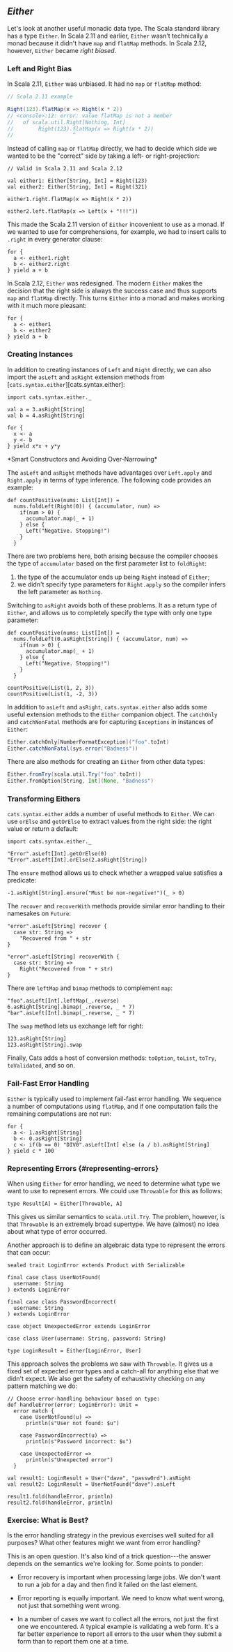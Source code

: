 ## *Either*

Let's look at another useful monadic data type.
The Scala standard library has a type `Either`.
In Scala 2.11 and earlier,
`Either` wasn't technically a monad
because it didn't have `map` and `flatMap` methods.
In Scala 2.12, however, `Either` became *right biased*.

### Left and Right Bias

In Scala 2.11, `Either` was unbiased.
It had no `map` or `flatMap` method:

```scala
// Scala 2.11 example

Right(123).flatMap(x => Right(x * 2))
// <console>:12: error: value flatMap is not a member
//   of scala.util.Right[Nothing, Int]
//        Right(123).flatMap(x => Right(x * 2))
//                   ^
```

Instead of calling `map` or `flatMap` directly,
we had to decide which side we wanted
to be the "correct" side
by taking a left- or right-projection:

```tut:book
// Valid in Scala 2.11 and Scala 2.12

val either1: Either[String, Int] = Right(123)
val either2: Either[String, Int] = Right(321)

either1.right.flatMap(x => Right(x * 2))

either2.left.flatMap(x => Left(x + "!!!"))
```

This made the Scala 2.11 version of `Either`
incovenient to use as a monad.
If we wanted to use for comprehensions,
for example, we had to insert calls to `.right`
in every generator clause:

```tut:book
for {
  a <- either1.right
  b <- either2.right
} yield a + b
```

In Scala 2.12, `Either` was redesigned.
The modern `Either` makes the decision
that the right side is always the success case
and thus supports `map` and `flatMap` directly.
This turns `Either` into a monad
and makes working with it much more pleasant:

```tut:book
for {
  a <- either1
  b <- either2
} yield a + b
```

### Creating Instances

In addition to creating instances of `Left` and `Right` directly,
we can also import the `asLeft` and `asRight` extension methods
from [`cats.syntax.either`][cats.syntax.either]:

```tut:book:silent
import cats.syntax.either._
```

```tut:book
val a = 3.asRight[String]
val b = 4.asRight[String]

for {
  x <- a
  y <- b
} yield x*x + y*y
```

<div class="callout callout-info">
*Smart Constructors and Avoiding Over-Narrowing*

The `asLeft` and `asRight` methods
have advantages over `Left.apply` and `Right.apply`
in terms of type inference.
The following code provides an example:

```tut:book:fail
def countPositive(nums: List[Int]) =
  nums.foldLeft(Right(0)) { (accumulator, num) =>
    if(num > 0) {
      accumulator.map(_ + 1)
    } else {
      Left("Negative. Stopping!")
    }
  }
```

There are two problems here,
both arising because the compiler
chooses the type of `accumulator`
based on the first parameter list to `foldRight`:

1. the type of the accumulator
   ends up being `Right` instead of `Either`;
2. we didn't specify type parameters for `Right.apply`
   so the compiler infers the left parameter as `Nothing`.

Switching to `asRight` avoids both of these problems.
It as a return type of `Either`,
and allows us to completely specify the type
with only one type parameter:

```tut:book:silent
def countPositive(nums: List[Int]) =
  nums.foldLeft(0.asRight[String]) { (accumulator, num) =>
    if(num > 0) {
      accumulator.map(_ + 1)
    } else {
      Left("Negative. Stopping!")
    }
  }
```

```tut:book
countPositive(List(1, 2, 3))
countPositive(List(1, -2, 3))
```
</div>

In addition to `asLeft` and `asRight`,
`cats.syntax.either` also adds
some useful extension methods
to the `Either` companion object.
The `catchOnly` and `catchNonFatal` methods
are for capturing `Exceptions` in instances of `Either`:

```scala
Either.catchOnly[NumberFormatException]("foo".toInt)
Either.catchNonFatal(sys.error("Badness"))
```

There are also methods for creating an `Either`
from other data types:

```scala
Either.fromTry(scala.util.Try("foo".toInt))
Either.fromOption[String, Int](None, "Badness")
```

### Transforming Eithers

`cats.syntax.either` adds
a number of useful methods to `Either`.
We can use `orElse` and `getOrElse` to extract
values from the right side:
the right value or return a default:

```tut:book:silent
import cats.syntax.either._
```

```tut:book
"Error".asLeft[Int].getOrElse(0)
"Error".asLeft[Int].orElse(2.asRight[String])
```

The `ensure` method allows us
to check whether a wrapped value satisfies a predicate:

```tut:book
-1.asRight[String].ensure("Must be non-negative!")(_ > 0)
```

The `recover` and `recoverWith` methods
provide similar error handling to their namesakes on `Future`:

```tut:book
"error".asLeft[String] recover {
  case str: String =>
    "Recovered from " + str
}

"error".asLeft[String] recoverWith {
  case str: String =>
    Right("Recovered from " + str)
}
```

There are `leftMap` and `bimap` methods to complement `map`:

```tut:book
"foo".asLeft[Int].leftMap(_.reverse)
6.asRight[String].bimap(_.reverse, _ * 7)
"bar".asLeft[Int].bimap(_.reverse, _ * 7)
```

The `swap` method lets us exchange left for right:

```tut:book
123.asRight[String]
123.asRight[String].swap
```

Finally, Cats adds a host of conversion methods:
`toOption`, `toList`, `toTry`, `toValidated`, and so on.

### Fail-Fast Error Handling

`Either` is typically used to implement fail-fast error handling.
We sequence a number of computations using `flatMap`,
and if one computation fails the remaining computations are not run:

```tut:book
for {
  a <- 1.asRight[String]
  b <- 0.asRight[String]
  c <- if(b == 0) "DIV0".asLeft[Int] else (a / b).asRight[String]
} yield c * 100
```

### Representing Errors {#representing-errors}

When using `Either` for error handling,
we need to determine
what type we want to use to represent errors.
We could use `Throwable` for this as follows:

```tut:book:silent
type Result[A] = Either[Throwable, A]
```

This gives us similar semantics to `scala.util.Try`.
The problem, however,
is that `Throwable` is an extremely broad supertype.
We have (almost) no idea about what type of error occurred.

Another approach is to define an algebraic data type
to represent the errors that can occur:

```tut:book:silent
sealed trait LoginError extends Product with Serializable

final case class UserNotFound(
  username: String
) extends LoginError

final case class PasswordIncorrect(
  username: String
) extends LoginError

case object UnexpectedError extends LoginError

case class User(username: String, password: String)

type LoginResult = Either[LoginError, User]
```

This approach solves the problems we saw with `Throwable`.
It gives us a fixed set of expected error types
and a catch-all for anything else that we didn't expect.
We also get the safety of exhaustivity checking
on any pattern matching we do:

```tut:book:silent
// Choose error-handling behaviour based on type:
def handleError(error: LoginError): Unit =
  error match {
    case UserNotFound(u) =>
      println(s"User not found: $u")

    case PasswordIncorrect(u) =>
      println(s"Password incorrect: $u")

    case UnexpectedError =>
      println(s"Unexpected error")
  }
```

```tut:book
val result1: LoginResult = User("dave", "passw0rd").asRight
val result2: LoginResult = UserNotFound("dave").asLeft

result1.fold(handleError, println)
result2.fold(handleError, println)
```

### Exercise: What is Best?

Is the error handling strategy in the previous exercises
well suited for all purposes?
What other features might we want from error handling?

<div class="solution">
This is an open question.
It's also kind of a trick question---the
answer depends on the semantics we're looking for.
Some points to ponder:

- Error recovery is important when processing large jobs.
We don't want to run a job for a day
and then find it failed on the last element.

- Error reporting is equally important.
We need to know what went wrong,
not just that something went wrong.

- In a number of cases we want to collect all the errors,
not just the first one we encountered.
A typical example is validating a web form.
It's a far better experience to
report all errors to the user when they submit a form
than to report them one at a time.
</div>

